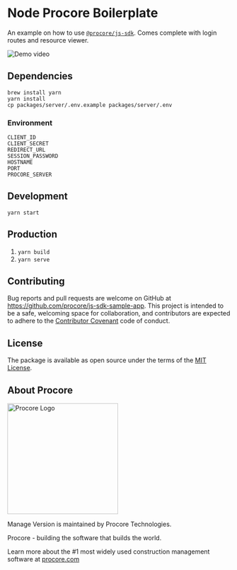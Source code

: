 # Node Procore Boilerplate

An example on how to use [`@procore/js-sdk`](https://www.npmjs.com/package/@procore/js-sdk). Comes complete with login routes and resource viewer.

![Demo video](https://github.com/procore/node-procore-boilerplate/blob/master/demo.gif)

## Dependencies

```shell
brew install yarn
yarn install
cp packages/server/.env.example packages/server/.env
```

### Environment

```text
CLIENT_ID
CLIENT_SECRET
REDIRECT_URL
SESSION_PASSWORD
HOSTNAME
PORT
PROCORE_SERVER
```

## Development

`yarn start`

## Production

1. `yarn build`
2. `yarn serve`

## Contributing

Bug reports and pull requests are welcome on GitHub at https://github.com/procore/js-sdk-sample-app. This project is
intended to be a safe, welcoming space for collaboration, and contributors are expected to adhere to the
[Contributor Covenant](http://contributor-covenant.org) code of conduct.


## License

The package is available as open source under the terms of the [MIT License](http://opensource.org/licenses/MIT).

## About Procore

<img
  src="https://www.procore.com/images/procore_logo.png"
  alt="Procore Logo"
  width="250px"
/>

Manage Version is maintained by Procore Technologies.

Procore - building the software that builds the world.

Learn more about the #1 most widely used construction management software at [procore.com](https://www.procore.com/)
